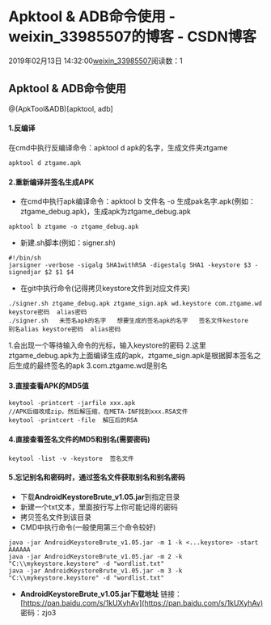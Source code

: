# Apktool & ADB命令使用 - weixin_33985507的博客 - CSDN博客
2019年02月13日 14:32:00[weixin_33985507](https://me.csdn.net/weixin_33985507)阅读数：1
## Apktool & ADB命令使用
@(ApkTool&ADB)[apktool, adb]
#### 1.反编译
在cmd中执行反编译命令：apktool d apk的名字，生成文件夹ztgame
```
apktool d ztgame.apk
```
#### 2.重新编译并签名生成APK
- 在cmd中执行apk编译命令：apktool b 文件名 -o 生成pak名字.apk(例如：ztgame_debug.apk)，生成apk为ztgame_debug.apk
```
apktool b ztgame -o ztgame_debug.apk
```
- 新建.sh脚本(例如：signer.sh)
```
#!/bin/sh
jarsigner -verbose -sigalg SHA1withRSA -digestalg SHA1 -keystore $3 -signedjar $2 $1 $4
```
- 在git中执行命令(记得拷贝keystore文件到对应文件夹)
```
./signer.sh ztgame_debug.apk ztgame_sign.apk wd.keystore com.ztgame.wd keystore密码  alias密码
./signer.sh   未签名apk的名字   想要生成的签名apk的名字   签名文件kestore   别名alias keystore密码  alias密码
```
> 
1.会出现一个等待输入命令的光标，输入keystore的密码
2.这里ztgame_debug.apk为上面编译生成的apk，ztgame_sign.apk是根据脚本签名之后生成的最终签名的apk
3.com.ztgame.wd是别名
#### 3.直接查看APK的MD5值
```
keytool -printcert -jarfile xxx.apk
//APK后缀改成zip，然后解压缩，在META-INF找到xxx.RSA文件
keytool -printcert -file  解压后的RSA
```
#### 4.直接查看签名文件的MD5和别名(需要密码)
```
keytool -list -v -keystore  签名文件
```
#### 5.忘记别名和密码时，通过签名文件获取别名和别名密码
- 下载**AndroidKeystoreBrute_v1.05.jar**到指定目录
- 新建一个txt文本，里面按行写上你可能记得的密码
- 拷贝签名文件到该目录
- CMD中执行命令(一般使用第三个命令较好)
```
java -jar AndroidKeystoreBrute_v1.05.jar -m 1 -k <...keystore> -start AAAAAA
java -jar AndroidKeystoreBrute_v1.05.jar -m 2 -k "C:\\mykeystore.keystore" -d "wordlist.txt" 
java -jar AndroidKeystoreBrute_v1.05.jar -m 3 -k "C:\\mykeystore.keystore" -d "wordlist.txt"
```
- **AndroidKeystoreBrute_v1.05.jar下载地址**
链接：[https://pan.baidu.com/s/1kUXyhAv](https://pan.baidu.com/s/1kUXyhAv) 密码：zjo3
